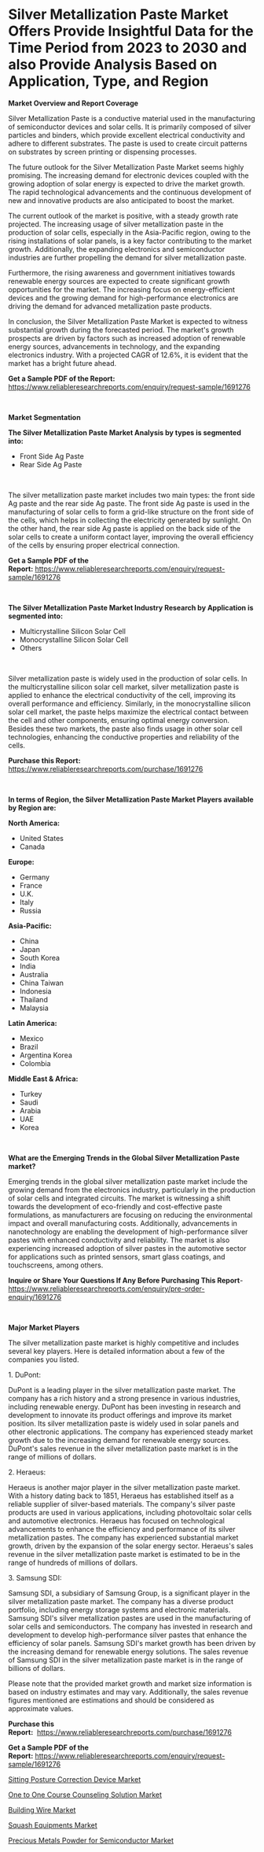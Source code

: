 <p><h1>Silver Metallization Paste Market Offers Provide Insightful Data for the Time Period from 2023 to 2030 and also Provide Analysis Based on Application, Type, and Region</h1></p><p><strong>Market Overview and Report Coverage</strong></p>
<p><p>Silver Metallization Paste is a conductive material used in the manufacturing of semiconductor devices and solar cells. It is primarily composed of silver particles and binders, which provide excellent electrical conductivity and adhere to different substrates. The paste is used to create circuit patterns on substrates by screen printing or dispensing processes.</p><p>The future outlook for the Silver Metallization Paste Market seems highly promising. The increasing demand for electronic devices coupled with the growing adoption of solar energy is expected to drive the market growth. The rapid technological advancements and the continuous development of new and innovative products are also anticipated to boost the market.</p><p>The current outlook of the market is positive, with a steady growth rate projected. The increasing usage of silver metallization paste in the production of solar cells, especially in the Asia-Pacific region, owing to the rising installations of solar panels, is a key factor contributing to the market growth. Additionally, the expanding electronics and semiconductor industries are further propelling the demand for silver metallization paste.</p><p>Furthermore, the rising awareness and government initiatives towards renewable energy sources are expected to create significant growth opportunities for the market. The increasing focus on energy-efficient devices and the growing demand for high-performance electronics are driving the demand for advanced metallization paste products.</p><p>In conclusion, the Silver Metallization Paste Market is expected to witness substantial growth during the forecasted period. The market's growth prospects are driven by factors such as increased adoption of renewable energy sources, advancements in technology, and the expanding electronics industry. With a projected CAGR of 12.6%, it is evident that the market has a bright future ahead.</p></p>
<p><strong>Get a Sample PDF of the Report:</strong> <a href="https://www.reliableresearchreports.com/enquiry/request-sample/1691276">https://www.reliableresearchreports.com/enquiry/request-sample/1691276</a></p>
<p>&nbsp;</p>
<p><strong>Market Segmentation</strong></p>
<p><strong>The Silver Metallization Paste Market Analysis by types is segmented into:</strong></p>
<p><ul><li>Front Side Ag Paste</li><li>Rear Side Ag Paste</li></ul></p>
<p>&nbsp;</p>
<p><p>The silver metallization paste market includes two main types: the front side Ag paste and the rear side Ag paste. The front side Ag paste is used in the manufacturing of solar cells to form a grid-like structure on the front side of the cells, which helps in collecting the electricity generated by sunlight. On the other hand, the rear side Ag paste is applied on the back side of the solar cells to create a uniform contact layer, improving the overall efficiency of the cells by ensuring proper electrical connection.</p></p>
<p><strong>Get a Sample PDF of the Report:</strong>&nbsp;<a href="https://www.reliableresearchreports.com/enquiry/request-sample/1691276">https://www.reliableresearchreports.com/enquiry/request-sample/1691276</a></p>
<p>&nbsp;</p>
<p><strong>The Silver Metallization Paste Market Industry Research by Application is segmented into:</strong></p>
<p><ul><li>Multicrystalline Silicon Solar Cell</li><li>Monocrystalline Silicon Solar Cell</li><li>Others</li></ul></p>
<p>&nbsp;</p>
<p><p>Silver metallization paste is widely used in the production of solar cells. In the multicrystalline silicon solar cell market, silver metallization paste is applied to enhance the electrical conductivity of the cell, improving its overall performance and efficiency. Similarly, in the monocrystalline silicon solar cell market, the paste helps maximize the electrical contact between the cell and other components, ensuring optimal energy conversion. Besides these two markets, the paste also finds usage in other solar cell technologies, enhancing the conductive properties and reliability of the cells.</p></p>
<p><strong>Purchase this Report:</strong>&nbsp; <a href="https://www.reliableresearchreports.com/purchase/1691276">https://www.reliableresearchreports.com/purchase/1691276</a></p>
<p>&nbsp;</p>
<p><strong>In terms of Region, the Silver Metallization Paste Market Players available by Region are:</strong></p>
<p>
    <p> <strong> North America: </strong>
        <ul>
            <li>United States</li>
            <li>Canada</li>
        </ul>
        </p> 
    <p> <strong> Europe: </strong>
        <ul>
            <li>Germany</li>
            <li>France</li>
            <li>U.K.</li>
            <li>Italy</li>
            <li>Russia</li>
        </ul>
        </p> 
    <p> <strong> Asia-Pacific: </strong>
        <ul>
            <li>China</li>
            <li>Japan</li>
            <li>South Korea</li>
            <li>India</li>
            <li>Australia</li>
            <li>China Taiwan</li>
            <li>Indonesia</li>
            <li>Thailand</li>
            <li>Malaysia</li>
        </ul>
        </p> 
    <p> <strong> Latin America: </strong>
        <ul>
            <li>Mexico</li>
            <li>Brazil</li>
            <li>Argentina Korea</li>
            <li>Colombia</li>
        </ul>
        </p> 
    <p> <strong> Middle East & Africa: </strong>
        <ul>
            <li>Turkey</li>
            <li>Saudi</li>
            <li>Arabia</li>
            <li>UAE</li>
            <li>Korea</li>
        </ul>
    </p>
    </p>
<p>&nbsp;</p>
<p><strong>What are the Emerging Trends in the Global Silver Metallization Paste market?</strong></p>
<p><p>Emerging trends in the global silver metallization paste market include the growing demand from the electronics industry, particularly in the production of solar cells and integrated circuits. The market is witnessing a shift towards the development of eco-friendly and cost-effective paste formulations, as manufacturers are focusing on reducing the environmental impact and overall manufacturing costs. Additionally, advancements in nanotechnology are enabling the development of high-performance silver pastes with enhanced conductivity and reliability. The market is also experiencing increased adoption of silver pastes in the automotive sector for applications such as printed sensors, smart glass coatings, and touchscreens, among others.</p></p>
<p><strong>Inquire or Share Your Questions If Any Before Purchasing This Report</strong>- <a href="https://www.reliableresearchreports.com/enquiry/pre-order-enquiry/1691276">https://www.reliableresearchreports.com/enquiry/pre-order-enquiry/1691276</a></p>
<p>&nbsp;</p>
<p><strong>Major Market Players</strong></p>
<p><p>The silver metallization paste market is highly competitive and includes several key players. Here is detailed information about a few of the companies you listed.</p><p>1. DuPont:</p><p>DuPont is a leading player in the silver metallization paste market. The company has a rich history and a strong presence in various industries, including renewable energy. DuPont has been investing in research and development to innovate its product offerings and improve its market position. Its silver metallization paste is widely used in solar panels and other electronic applications. The company has experienced steady market growth due to the increasing demand for renewable energy sources. DuPont's sales revenue in the silver metallization paste market is in the range of millions of dollars.</p><p>2. Heraeus:</p><p>Heraeus is another major player in the silver metallization paste market. With a history dating back to 1851, Heraeus has established itself as a reliable supplier of silver-based materials. The company's silver paste products are used in various applications, including photovoltaic solar cells and automotive electronics. Heraeus has focused on technological advancements to enhance the efficiency and performance of its silver metallization pastes. The company has experienced substantial market growth, driven by the expansion of the solar energy sector. Heraeus's sales revenue in the silver metallization paste market is estimated to be in the range of hundreds of millions of dollars.</p><p>3. Samsung SDI:</p><p>Samsung SDI, a subsidiary of Samsung Group, is a significant player in the silver metallization paste market. The company has a diverse product portfolio, including energy storage systems and electronic materials. Samsung SDI's silver metallization pastes are used in the manufacturing of solar cells and semiconductors. The company has invested in research and development to develop high-performance silver pastes that enhance the efficiency of solar panels. Samsung SDI's market growth has been driven by the increasing demand for renewable energy solutions. The sales revenue of Samsung SDI in the silver metallization paste market is in the range of billions of dollars.</p><p>Please note that the provided market growth and market size information is based on industry estimates and may vary. Additionally, the sales revenue figures mentioned are estimations and should be considered as approximate values.</p></p>
<p><strong>Purchase this Report:</strong>&nbsp;&nbsp;<a href="https://www.reliableresearchreports.com/purchase/1691276">https://www.reliableresearchreports.com/purchase/1691276</a></p>
<p></p>
<p><strong>Get a Sample PDF of the Report:</strong>&nbsp;<a href="https://www.reliableresearchreports.com/enquiry/request-sample/1691276">https://www.reliableresearchreports.com/enquiry/request-sample/1691276</a></p>
<p><p><a href="https://medium.com/@larrycrooks1923/sitting-posture-correction-device-market-trends-and-market-analysis-forecasted-for-period-2023-2030-08376c1f0c24">Sitting Posture Correction Device Market</a></p><p><a href="https://medium.com/@trystanward/one-to-one-course-counseling-solution-market-insight-market-trends-growth-forecasted-from-2023-85c177a28075">One to One Course Counseling Solution Market</a></p><p><a href="https://www.linkedin.com/pulse/building-wire-market-size-2023-2030-global-industrial-qunjc/">Building Wire Market</a></p><p><a href="https://github.com/sofayahoo2023/Market-Research-Report-List-1/blob/main/squash-equipments-market.md">Squash Equipments Market</a></p><p><a href="https://www.linkedin.com/pulse/precious-metals-powder-semiconductor-market-share-amp-2b8hc/">Precious Metals Powder for Semiconductor Market</a></p></p>